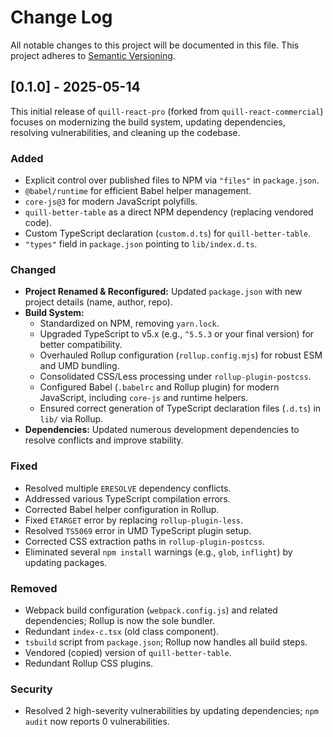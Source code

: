 # Change Log

All notable changes to this project will be documented in this file.
This project adheres to [Semantic Versioning](http://semver.org/).

## [0.1.0] - 2025-05-14

This initial release of `quill-react-pro` (forked from `quill-react-commercial`) focuses on modernizing the build system, updating dependencies, resolving vulnerabilities, and cleaning up the codebase.

### Added

- Explicit control over published files to NPM via `"files"` in `package.json`.
- `@babel/runtime` for efficient Babel helper management.
- `core-js@3` for modern JavaScript polyfills.
- `quill-better-table` as a direct NPM dependency (replacing vendored code).
- Custom TypeScript declaration (`custom.d.ts`) for `quill-better-table`.
- `"types"` field in `package.json` pointing to `lib/index.d.ts`.

### Changed

- **Project Renamed & Reconfigured:** Updated `package.json` with new project details (name, author, repo).
- **Build System:**
  - Standardized on NPM, removing `yarn.lock`.
  - Upgraded TypeScript to v5.x (e.g., `^5.5.3` or your final version) for better compatibility.
  - Overhauled Rollup configuration (`rollup.config.mjs`) for robust ESM and UMD bundling.
  - Consolidated CSS/Less processing under `rollup-plugin-postcss`.
  - Configured Babel (`.babelrc` and Rollup plugin) for modern JavaScript, including `core-js` and runtime helpers.
  - Ensured correct generation of TypeScript declaration files (`.d.ts`) in `lib/` via Rollup.
- **Dependencies:** Updated numerous development dependencies to resolve conflicts and improve stability.

### Fixed

- Resolved multiple `ERESOLVE` dependency conflicts.
- Addressed various TypeScript compilation errors.
- Corrected Babel helper configuration in Rollup.
- Fixed `ETARGET` error by replacing `rollup-plugin-less`.
- Resolved `TS5069` error in UMD TypeScript plugin setup.
- Corrected CSS extraction paths in `rollup-plugin-postcss`.
- Eliminated several `npm install` warnings (e.g., `glob`, `inflight`) by updating packages.

### Removed

- Webpack build configuration (`webpack.config.js`) and related dependencies; Rollup is now the sole bundler.
- Redundant `index-c.tsx` (old class component).
- `tsbuild` script from `package.json`; Rollup now handles all build steps.
- Vendored (copied) version of `quill-better-table`.
- Redundant Rollup CSS plugins.

### Security

- Resolved 2 high-severity vulnerabilities by updating dependencies; `npm audit` now reports 0 vulnerabilities.
```

